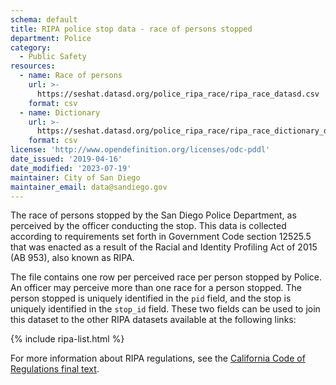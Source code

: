 ```yaml
---
schema: default
title: RIPA police stop data - race of persons stopped
department: Police
category:
  - Public Safety
resources:
  - name: Race of persons
    url: >-
      https://seshat.datasd.org/police_ripa_race/ripa_race_datasd.csv
    format: csv
  - name: Dictionary
    url: >-
      https://seshat.datasd.org/police_ripa_race/ripa_race_dictionary_datasd.csv
    format: csv
license: 'http://www.opendefinition.org/licenses/odc-pddl'
date_issued: '2019-04-16'
date_modified: '2023-07-19'
maintainer: City of San Diego
maintainer_email: data@sandiego.gov
---
```

The race of persons stopped by the San Diego Police Department, as perceived by the officer conducting the stop. This data is collected according to requirements set forth in Government Code section 12525.5 that was enacted as a result of the Racial and Identity Profiling Act of 2015 (AB 953), also known as RIPA.

<!--more-->

The file contains one row per perceived race per person stopped by Police. An officer may perceive more than one race for a person stopped. The person stopped is uniquely identified in the `pid` field, and the stop is uniquely identified in the `stop_id` field. These two fields can be used to join this dataset to the other RIPA datasets available at the following links:

{% include ripa-list.html %}

For more information about RIPA regulations, see the [California Code of Regulations final text](https://oag.ca.gov/sites/all/files/agweb/pdfs/ripa/stop-data-reg-final-text-110717.pdf?).